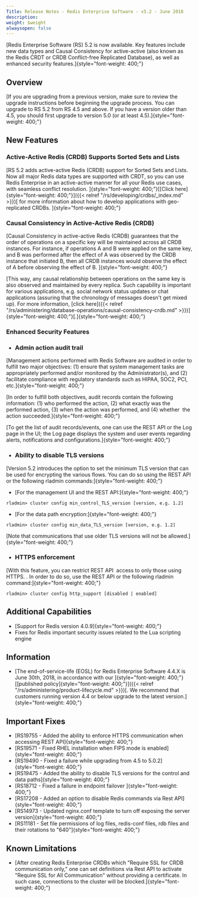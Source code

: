 ```yaml
---
Title: Release Notes - Redis Enterprise Software - v5.2 - June 2018
description: 
weight: $weight
alwaysopen: false
---
```

[Redis Enterprise Software (RS) 5.2 is now available. Key features
include new data types and Causal Consistency for active-active (also
known as the Redis CRDT or CRDB Conflict-free Replicated Database), as
well as enhanced security features.]{style="font-weight: 400;"}

## Overview

[If you are upgrading from a previous version, make sure to review the
upgrade instructions before beginning the upgrade process. You can
upgrade to RS 5.2 from RS 4.5 and above. If you have a version older
than 4.5, you should first upgrade to version 5.0 (or at least
4.5).]{style="font-weight: 400;"}

## New Features

### Active-Active Redis (CRDB) Supports Sorted Sets and Lists

[RS 5.2 adds active-active Redis (CRDB) support for Sorted Sets and
Lists. Now all major Redis data types are supported with CRDT, so you
can use Redis Enterprise in an active-active manner for all your Redis
use cases, with seamless conflict resolution.
]{style="font-weight: 400;"}[[Click
here]{style="font-weight: 400;"}]({{< relref "/rs/developing/crdbs/_index.md" >}})[
for more information about how to develop applications with
geo-replicated CRDBs. ]{style="font-weight: 400;"}

### Causal Consistency in Active-Active Redis (CRDB)

[Causal Consistency in active-active Redis (CRDB) guarantees that the
order of operations on a specific key will be maintained across all CRDB
instances. For instance, if operations A and B were applied on the same
key, and B was performed after the effect of A was observed by the CRDB
instance that initiated B, then all CRDB instances would observe the
effect of A before observing the effect of B.
]{style="font-weight: 400;"}

[This way, any causal relationship between operations on the same key is
also observed and maintained by every replica. Such capability is
important for various applications, e.g. social network status updates
or chat applications (assuring that the chronology of messages doesn't
get mixed up). For more information, [click
here]({{< relref "/rs/administering/database-operations/causal-consistency-crdb.md" >}})]{style="font-weight: 400;"}[.]{style="font-weight: 400;"}

### Enhanced Security Features

-   ### Admin action audit trail

[Management actions performed with Redis Software are audited in order
to fulfill two major objectives: (1) ensure that system management tasks
are appropriately performed and/or monitored by the Administrator(s),
and (2) facilitate compliance with regulatory standards such as HIPAA,
SOC2, PCI, etc.]{style="font-weight: 400;"}

[In order to fulfill both objectives, audit records contain the
following information: (1) who performed the action, (2) what exactly
was the performed action, (3) when the action was performed, and (4)
whether  the action succeeded.]{style="font-weight: 400;"}

[To get the list of audit records/events, one can use the REST API or
the Log page in the UI; the Log page displays the system and user events
regarding alerts, notifications and
configurations.]{style="font-weight: 400;"}

-   ### Ability to disable TLS versions

[Version 5.2 introduces the option to set the minimum TLS version that
can be used for encrypting the various flows. You can do so using the
REST API or the following rladmin commands:]{style="font-weight: 400;"}

-   [For the management UI and the REST API:]{style="font-weight: 400;"}

``` {style="border: 2px solid #ddd; font-family: courier; background-color: #333; color: #fff; padding: 10px; -webkit-font-smoothing: auto;"}
rladmin> cluster config min_control_TLS_version [version, e.g. 1.2]
```

-   [For the data path encryption:]{style="font-weight: 400;"}

``` {style="border: 2px solid #ddd; font-family: courier; background-color: #333; color: #fff; padding: 10px; -webkit-font-smoothing: auto;"}
rladmin> cluster config min_data_TLS_version [version, e.g. 1.2]
```

[Note that communications that use older TLS versions will not be
allowed.]{style="font-weight: 400;"}

-   ### HTTPS enforcement

[With this feature, you can restrict REST API  access to only those
using HTTPS. . In order to do so, use the REST API or the following
rladmin command:]{style="font-weight: 400;"}

``` {style="border: 2px solid #ddd; font-family: courier; background-color: #333; color: #fff; padding: 10px; -webkit-font-smoothing: auto;"}
rladmin> cluster config http_support [disabled | enabled]   
```

## Additional Capabilities

-   [Support for Redis version 4.0.9]{style="font-weight: 400;"}
-   Fixes for Redis important security issues related to the Lua
    scripting engine

## Information

-   [The end-of-service-life (EOSL) for Redis Enterprise Software 4.4.X
    is June 30th, 2018, in accordance with our
    ]{style="font-weight: 400;"}[[published
    policy]{style="font-weight: 400;"}]({{< relref "/rs/administering/product-lifecycle.md" >}})[.
    We recommend that customers running version 4.4 or below upgrade to
    the latest version.]{style="font-weight: 400;"}

## Important Fixes

-   [RS19755 - Added the ability to enforce HTTPS communication when
    accessing REST API]{style="font-weight: 400;"}
-   [RS19571 - Fixed RHEL installation when FIPS mode is
    enabled]{style="font-weight: 400;"}
-   [RS19490 - Fixed a failure while upgrading from 4.5 to
    5.0.2]{style="font-weight: 400;"}
-   [RS19475 - Added the ability to disable TLS versions for the
    control and data paths]{style="font-weight: 400;"}
-   [RS18712 - Fixed a failure in endpoint failover
    ]{style="font-weight: 400;"}
-   [RS17208 - Added an option to disable Redis commands via Rest
    API]{style="font-weight: 400;"}
-   [RS14973 - Updated nginx.conf template to turn off exposing the
    server version]{style="font-weight: 400;"}
-   [RS11181 - Set file permissions of log files, redis-conf files, rdb
    files and their rotations to "640"]{style="font-weight: 400;"}

## Known Limitations

-   [After creating Redis Enterprise CRDBs which "Require SSL for CRDB
    communication only," one can set definitions via Rest API to
    activate "Require SSL for All Communication" without providing a
    certificate. In such case, connections to the cluster will be
    blocked.]{style="font-weight: 400;"}
